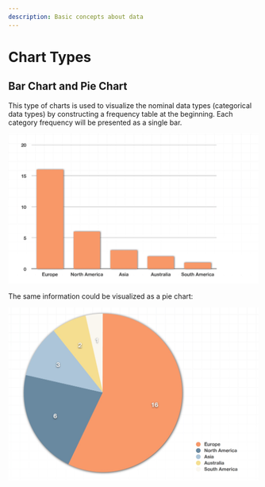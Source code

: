 ```yaml
---
description: Basic concepts about data
---
```


# Chart Types

## Bar Chart and Pie Chart

This type of charts is used to visualize the nominal data types \(categorical data types\) by constructing a frequency table at the beginning. Each category frequency will be presented as a single bar.

![host contenets for the summer Olympic games](../.gitbook/assets/1%20%285%29.jpg)

The same information could be visualized as a pie chart:

![](../.gitbook/assets/1%20%286%29.jpg)

